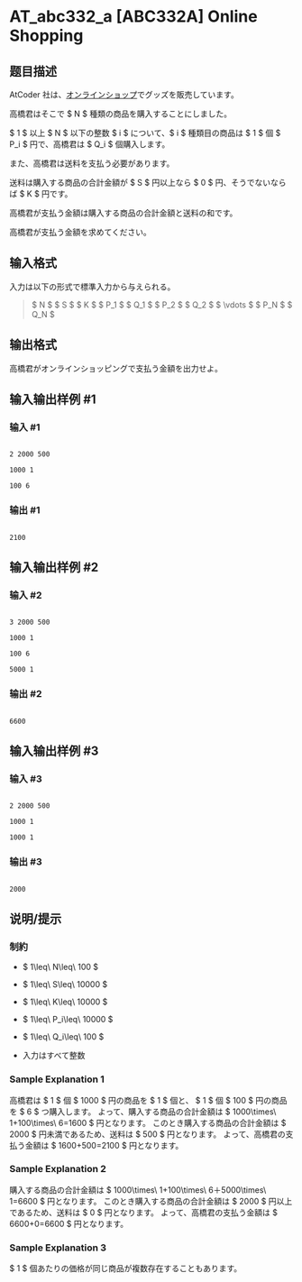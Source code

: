 # AT_abc332_a [ABC332A] Online Shopping

## 题目描述

[problemUrl]: https://atcoder.jp/contests/abc332/tasks/abc332_a

AtCoder 社は、[オンラインショップ](https://suzuri.jp/AtCoder/home)でグッズを販売しています。

高橋君はそこで $ N $ 種類の商品を購入することにしました。  
$ 1 $ 以上 $ N $ 以下の整数 $ i $ について、$ i $ 種類目の商品は $ 1 $ 個 $ P_i $ 円で、高橋君は $ Q_i $ 個購入します。

また、高橋君は送料を支払う必要があります。  
送料は購入する商品の合計金額が $ S $ 円以上なら $ 0 $ 円、そうでないならば $ K $ 円です。

高橋君が支払う金額は購入する商品の合計金額と送料の和です。  
高橋君が支払う金額を求めてください。

## 输入格式

入力は以下の形式で標準入力から与えられる。

> $ N $ $ S $ $ K $ $ P_1 $ $ Q_1 $ $ P_2 $ $ Q_2 $ $ \vdots $ $ P_N $ $ Q_N $

## 输出格式

高橋君がオンラインショッピングで支払う金額を出力せよ。

## 输入输出样例 #1

### 输入 #1

```
2 2000 500
1000 1
100 6
```

### 输出 #1

```
2100
```

## 输入输出样例 #2

### 输入 #2

```
3 2000 500
1000 1
100 6
5000 1
```

### 输出 #2

```
6600
```

## 输入输出样例 #3

### 输入 #3

```
2 2000 500
1000 1
1000 1
```

### 输出 #3

```
2000
```

## 说明/提示

### 制約

- $ 1\leq\ N\leq\ 100 $
- $ 1\leq\ S\leq\ 10000 $
- $ 1\leq\ K\leq\ 10000 $
- $ 1\leq\ P_i\leq\ 10000 $
- $ 1\leq\ Q_i\leq\ 100 $
- 入力はすべて整数

### Sample Explanation 1

高橋君は $ 1 $ 個 $ 1000 $ 円の商品を $ 1 $ 個と、 $ 1 $ 個 $ 100 $ 円の商品を $ 6 $ つ購入します。 よって、購入する商品の合計金額は $ 1000\times\ 1+100\times\ 6=1600 $ 円となります。 このとき購入する商品の合計金額は $ 2000 $ 円未満であるため、送料は $ 500 $ 円となります。 よって、高橋君の支払う金額は $ 1600+500=2100 $ 円となります。

### Sample Explanation 2

購入する商品の合計金額は $ 1000\times\ 1+100\times\ 6＋5000\times\ 1=6600 $ 円となります。 このとき購入する商品の合計金額は $ 2000 $ 円以上であるため、送料は $ 0 $ 円となります。 よって、高橋君の支払う金額は $ 6600+0=6600 $ 円となります。

### Sample Explanation 3

$ 1 $ 個あたりの価格が同じ商品が複数存在することもあります。